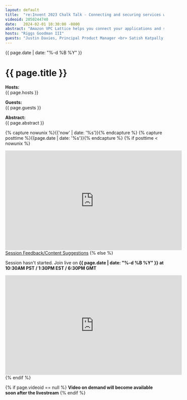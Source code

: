 ```yaml
---
layout: default
title:  "re:Invent 2023 Chalk Talk - Connecting and securing services with Amazon VPC Lattice"
videoid: 2050244740
date:   2024-02-01 10:30:00 -0800
abstract: "Amazon VPC Lattice helps you connect your applications and services securely and simplifies the way microservices communicate in a multi-account and multi-virtual private cloud (VPC) environment. In this chalk talk, learn how you can connect your Amazon EC2, Amazon EKS, Amazon ECS, or AWS Lambda microservices whether they are on AWS or on premises. Explore common use cases like multiple account/VPC connectivity, service-to-service authentication and authorization, load balancing, blue-green/canary deployments, and more. Bring your questions."
hosts: "Riggs Goodman III"
guests: "Justin Davies, Principal Product Manager <br> Satish Katpally, Principal Networking Specialist <br> Jamie Wenzel, Principal Solutions Architect ELB"
---
```

<div class="content-area">
  <span class="date">{{ page.date | date: "%-d %B %Y" }}</span>

  <h1>{{ page.title }}</h1>

  <p><b>Hosts:</b><br>{{ page.hosts }}</p>
  <p><b>Guests:</b><br>{{ page.guests }}</p>
  <div class="abstract">
    <b>Abstract:</b><br>{{ page.abstract }}
  </div>

  {% capture nowunix %}{{'now' | date: '%s'}}{% endcapture %}
  {% capture posttime %}{{page.date | date: '%s'}}{% endcapture %}
  {% if posttime < nowunix %}   
    <div class="video-container">
      <iframe src="https://player.twitch.tv/?video={{ page.videoid }}&parent=www.theroutingloop.net&parent=127.0.0.1&autoplay=false" height="315" width="560" allowfullscreen="" frameborder="0"></iframe>
    </div>
    <a href="https://pulse.aws/survey/6ONETCNV" class="button">Session Feedback/Content Suggestions</a>
  {% else %}
    <p>Session hasn't started. Join live on <b>{{ page.date | date: "%-d %B %Y" }} at 10:30AM PST / 1:30PM EST / 6:30PM GMT</b></p>
    <div class="video-container">
      <iframe src="https://player.twitch.tv/?channel=aws&parent=www.theroutingloop.net&parent=127.0.0.1&autoplay=false" height="315" width="560" allowfullscreen="" frameborder="0"></iframe>
    </div>
  {% endif %}

  {% if page.videoid == null %}
    <b>Video on demand will become available soon after the livestream</b>
  {% endif %}
</div>
